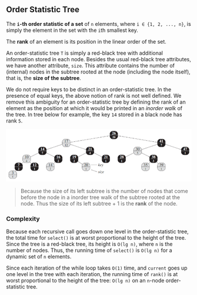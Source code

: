 ## Order Statistic Tree
The __`i`-th order statistic of a set__ of `n` elements, where `i ∈ {1, 2, ..., n}`, is simply the element in the set with the `i`th smallest key.

The __rank__ of an element is its position in the linear order of the set.

An order-statistic tree `T` is simply a red-black tree with additional  information stored in each node. Besides the usual red-black tree attributes, we have another attribute, `size`. This attribute contains the number of  (internal) nodes in the subtree rooted at the node (including the node itself), that is, the __size of the subtree__.

We do not require keys to be distinct in an order-statistic tree. In the presence of equal keys, the above notion of rank is not well defined. We remove this ambiguity for an order-statistic tree by defining the rank of an element as the position at which it would be printed in an _inorder walk_ of the tree. In tree below for example, the key `14` stored in a black node has rank `5`.

![order-statistic-tree](../../images/order-statistic-tree.png)

> Because the size of its left subtree is the number of nodes that come before the node in a inorder tree walk of the subtree rooted at the node. Thus the size of its left subtree + 1 is the __rank__ of the node.

### Complexity
Because each recursive call goes down one level in the order-statistic tree, the total time for `select()` is at worst proportional to the height of the tree. Since the tree is a red-black tree, its height is `O(lg n)`, where `n` is the number of nodes. Thus, the running time of `select()` is `O(lg n)` for a dynamic set of `n` elements.

Since each iteration of the while loop takes `O(1)` time, and `current` goes up one level in the tree with each iteration, the running time of `rank()` is at worst proportional to the height of the tree: `O(lg n)` on an `n`-node order-statistic tree.
